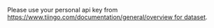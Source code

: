 Please use your personal api key from https://www.tiingo.com/documentation/general/overview for dataset.
